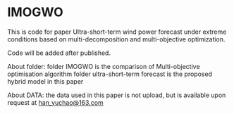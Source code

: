 # IMOGWO
This is code for paper Ultra-short-term wind power forecast under extreme conditions based on multi-decomposition and multi-objective optimization. 

Code will be added after published.

About folder:
folder IMOGWO is the comparison of Multi-objective optimisation algorithm
folder ultra-short-term forecast is the proposed hybrid model in this paper


About DATA:
the data used in this paper is not upload, but is available upon request at han_yuchao@163.com

